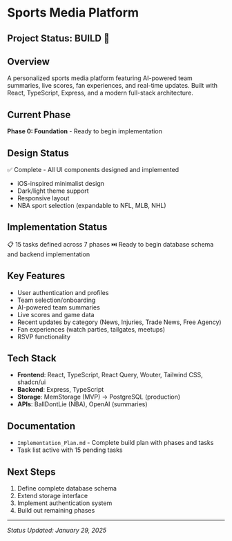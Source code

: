 # Sports Media Platform

## Project Status: BUILD 🚀

## Overview
A personalized sports media platform featuring AI-powered team summaries, live scores, fan experiences, and real-time updates. Built with React, TypeScript, Express, and a modern full-stack architecture.

## Current Phase
**Phase 0: Foundation** - Ready to begin implementation

## Design Status
✅ Complete - All UI components designed and implemented
- iOS-inspired minimalist design
- Dark/light theme support
- Responsive layout
- NBA sport selection (expandable to NFL, MLB, NHL)

## Implementation Status
📋 15 tasks defined across 7 phases
⏭️ Ready to begin database schema and backend implementation

## Key Features
- User authentication and profiles
- Team selection/onboarding
- AI-powered team summaries
- Live scores and game data
- Recent updates by category (News, Injuries, Trade News, Free Agency)
- Fan experiences (watch parties, tailgates, meetups)
- RSVP functionality

## Tech Stack
- **Frontend**: React, TypeScript, React Query, Wouter, Tailwind CSS, shadcn/ui
- **Backend**: Express, TypeScript
- **Storage**: MemStorage (MVP) → PostgreSQL (production)
- **APIs**: BallDontLie (NBA), OpenAI (summaries)

## Documentation
- `Implementation_Plan.md` - Complete build plan with phases and tasks
- Task list active with 15 pending tasks

## Next Steps
1. Define complete database schema
2. Extend storage interface
3. Implement authentication system
4. Build out remaining phases

---

*Status Updated: January 29, 2025*
